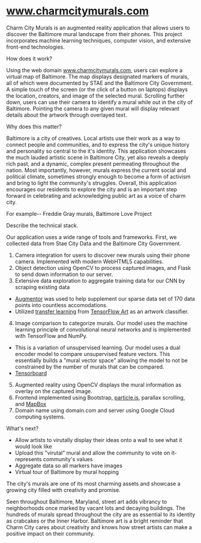 # www.charmcitymurals.com

Charm City Murals is an augmented reality application that allows users to discover the Baltimore mural landscape from their phones. This project incorporates machine learning techniques, computer vision, and extensive front-end technologies.

How does it work?

Using the web domain www.charmcitymurals.com, users can explore a virtual map of Baltimore. The map displays designated markers of murals, all of which were documented by STAE and the Baltimore City Government. A simple touch of the screen (or the click of a button on laptops) displays the location, creators, and image of the selected mural. Scrolling further down, users can use their camera to identify a mural while out in the city of Baltimore. Pointing the camera to any given mural will display relevant details about the artwork through overlayed text. 

Why does this matter?

Baltimore is a city of creatives. Local artists use their work as a way to connect people and communities, and to express the city's unique history and personality so central to the it's identity. This application showcases the much lauded artistic scene in Baltimore City, yet also reveals a deeply rich past, and a dynamic, complex present permeating throughout the nation. Most importantly, however, murals express the current social and political climate, sometimes strongly enough to become a form of activism and bring to light the community's struggles. Overall, this application encourages our residents to explore the city and is an important step forward in celebrating and acknowledging public art as a voice of charm city. 

For example-- Freddie Gray murals, Baltimore Love Project

Describe the technical stack.

Our application uses a wide range of tools and frameworks. First, we collected data from Stae City Data and the Baltimore City Government.
1. Camera integration for users to discover new murals using their phone camera. Implemented with modern WebHTML5 capabilities.
2. Object detection using OpenCV to process captured images, and Flask to send down information to our server.
3. Extensive data exploration to aggregate training data for our CNN by scraping existing data 
- [Augmentor](https://arxiv.org/abs/1708.04680) was used to help supplement our sparse data set of 170 data points into countless accomodations.
- Utilized [transfer learning](https://www.cse.ust.hk/~qyang/Docs/2009/tkde_transfer_learning.pdf) from [TensorFlow Art](https://github.com/nitroventures/tensorflow-art) as an artwork classifier.
4. Image comparison to categorize murals. Our model uses the machine learning principle of convolutional neural networks and is implemented with TensorFlow and NumPy.
- This is a variation of unsupervised learning. Our model uses a dual encoder model to compare unsupervised feature vectors. This essentially builds a "mural vector space" allowing the model to not be constrained by the number of murals that can be compared.
- [Tensorboard](http://tensorboard.charmcitymurals.com/)
5. Augmented reality using OpenCV displays the mural information as overlay on the captured image.
6. Frontend implemented using Bootstrap, [particle.js](https://vincentgarreau.com/particles.js), parallax scrolling, and [MapBox](mapbox.com/studio)
7. Domain name using domain.com and server using Google Cloud computing systems.

What's next?

- Allow artists to virutally display their ideas onto a wall to see what it would look like
- Upload this "virutal" mural and allow the community to vote on it- represents community's values
- Aggregate data so all markers have images
- Virtual tour of Baltimore by mural hopping



The city's murals are one of its most charming assets and showcase a growing city filled with creativity and promise.

Seen throughout Baltimore, Maryland, street art adds vibrancy to neighborhoods once marked by vacant lots and decaying buildings. The hundreds of murals spread throughout the city are as essential to its identity as crabcakes or the Inner Harbor. Baltimore art is a bright reminder that Charm City cares about creativity and knows how street artists can make a positive impact on their community.


